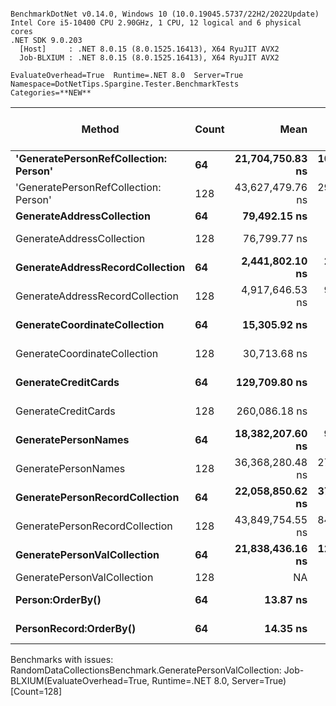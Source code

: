 ```

BenchmarkDotNet v0.14.0, Windows 10 (10.0.19045.5737/22H2/2022Update)
Intel Core i5-10400 CPU 2.90GHz, 1 CPU, 12 logical and 6 physical cores
.NET SDK 9.0.203
  [Host]     : .NET 8.0.15 (8.0.1525.16413), X64 RyuJIT AVX2
  Job-BLXIUM : .NET 8.0.15 (8.0.1525.16413), X64 RyuJIT AVX2

EvaluateOverhead=True  Runtime=.NET 8.0  Server=True  
Namespace=DotNetTips.Spargine.Tester.BenchmarkTests  Categories=**NEW**  

```
| Method                                | Count | Mean             | Error          | StdDev         | StdErr         | Min              | Q1               | Median           | Q3               | Max              | Op/s          | CI99.9% Margin  | Iterations | Kurtosis | MValue | Skewness | Rank | LogicalGroup | Baseline | Completed Work Items | Lock Contentions | Gen0   | Exceptions | Code Size | Allocated |
|-------------------------------------- |------ |-----------------:|---------------:|---------------:|---------------:|-----------------:|-----------------:|-----------------:|-----------------:|-----------------:|--------------:|----------------:|-----------:|---------:|-------:|---------:|-----:|------------- |--------- |---------------------:|-----------------:|-------:|-----------:|----------:|----------:|
| **&#39;GeneratePersonRefCollection: Person&#39;** | **64**    | **21,704,750.83 ns** | **107,896.974 ns** | **100,926.897 ns** |  **26,059.213 ns** | **21,553,859.38 ns** | **21,637,834.38 ns** | **21,679,609.38 ns** | **21,778,843.75 ns** | **21,945,684.38 ns** |         **46.07** |  **-13,022.106 ns** |      **15.00** |    **2.795** |  **2.000** |   **0.7103** |   **11** | *****            | **No**       |                    **-** |                **-** |      **-** |          **-** |        **NA** |  **288643 B** |
| &#39;GeneratePersonRefCollection: Person&#39; | 128   | 43,627,479.76 ns | 290,764.641 ns | 257,755.280 ns |  68,887.996 ns | 43,244,366.67 ns | 43,464,795.83 ns | 43,568,662.50 ns | 43,814,675.00 ns | 44,085,316.67 ns |         22.92 |  -34,436.998 ns |      14.00 |    1.614 |  2.000 |   0.1753 |   13 | *            | No       |                    - |                - |      - |          - |        NA |  574087 B |
| **GenerateAddressCollection**             | **64**    |     **79,492.15 ns** |     **451.780 ns** |     **400.491 ns** |     **107.036 ns** |     **78,919.12 ns** |     **79,176.27 ns** |     **79,401.86 ns** |     **79,770.21 ns** |     **80,314.94 ns** |     **12,579.86** |      **-46.518 ns** |      **14.00** |    **2.072** |  **2.000** |   **0.5003** |    **5** | *****            | **No**       |                    **-** |                **-** |      **-** |          **-** |        **NA** |    **3383 B** |
| GenerateAddressCollection             | 128   |     76,799.77 ns |   1,391.865 ns |   1,301.952 ns |     336.163 ns |     75,581.03 ns |     76,049.03 ns |     76,170.63 ns |     77,539.97 ns |     79,168.76 ns |     13,020.87 |     -160.581 ns |      15.00 |    1.939 |  2.000 |   0.8565 |    5 | *            | No       |                    - |                - |      - |          - |        NA |    3385 B |
| **GenerateAddressRecordCollection**       | **64**    |  **2,441,802.10 ns** |  **23,569.815 ns** |  **22,047.219 ns** |   **5,692.568 ns** |  **2,395,639.65 ns** |  **2,430,825.39 ns** |  **2,443,406.05 ns** |  **2,455,081.05 ns** |  **2,477,008.79 ns** |        **409.53** |   **-2,838.784 ns** |      **15.00** |    **2.281** |  **2.000** |  **-0.3925** |    **8** | *****            | **No**       |                    **-** |                **-** |      **-** |          **-** |        **NA** |  **111770 B** |
| GenerateAddressRecordCollection       | 128   |  4,917,646.53 ns |  94,285.555 ns | 100,884.488 ns |  23,778.702 ns |  4,806,336.72 ns |  4,846,414.26 ns |  4,866,811.72 ns |  5,038,604.10 ns |  5,076,809.38 ns |        203.35 |  -11,880.351 ns |      18.00 |    1.363 |  2.909 |   0.4520 |    9 | *            | No       |                    - |                - |      - |          - |        NA |  222834 B |
| **GenerateCoordinateCollection**          | **64**    |     **15,305.92 ns** |     **161.676 ns** |     **143.322 ns** |      **38.304 ns** |     **15,085.15 ns** |     **15,261.77 ns** |     **15,316.84 ns** |     **15,382.49 ns** |     **15,572.90 ns** |     **65,334.22** |      **-12.152 ns** |      **14.00** |    **2.130** |  **2.000** |  **-0.1042** |    **3** | *****            | **No**       |                    **-** |                **-** |      **-** |          **-** |   **1,297 B** |    **2640 B** |
| GenerateCoordinateCollection          | 128   |     30,713.68 ns |     598.956 ns |     665.738 ns |     152.731 ns |     30,097.30 ns |     30,195.94 ns |     30,423.68 ns |     31,182.62 ns |     31,870.47 ns |     32,558.78 |      -66.865 ns |      19.00 |    1.838 |  2.714 |   0.7942 |    4 | *            | No       |                    - |                - |      - |          - |   1,297 B |    5200 B |
| **GenerateCreditCards**                   | **64**    |    **129,709.80 ns** |   **1,069.851 ns** |   **1,000.739 ns** |     **258.390 ns** |    **127,845.89 ns** |    **129,100.85 ns** |    **129,366.39 ns** |    **130,362.83 ns** |    **131,409.63 ns** |      **7,709.52** |     **-121.695 ns** |      **15.00** |    **2.033** |  **2.000** |   **0.1953** |    **6** | *****            | **No**       |                    **-** |                **-** | **0.4883** |          **-** |     **926 B** |   **61043 B** |
| GenerateCreditCards                   | 128   |    260,086.18 ns |   1,629.336 ns |   1,524.081 ns |     393.516 ns |    257,762.11 ns |    258,972.95 ns |    260,012.30 ns |    261,318.29 ns |    262,381.98 ns |      3,844.88 |     -189.258 ns |      15.00 |    1.524 |  2.000 |  -0.0845 |    7 | *            | No       |                    - |                - | 0.9766 |          - |     926 B |  121867 B |
| **GeneratePersonNames**                   | **64**    | **18,382,207.60 ns** |  **94,093.308 ns** |  **88,014.939 ns** |  **22,725.360 ns** | **18,219,445.31 ns** | **18,332,307.81 ns** | **18,367,895.31 ns** | **18,427,556.25 ns** | **18,521,304.69 ns** |         **54.40** |  **-11,355.180 ns** |      **15.00** |    **2.049** |  **2.000** |   **0.0641** |   **10** | *****            | **No**       |                    **-** |                **-** |      **-** |          **-** |   **5,202 B** |   **24188 B** |
| GeneratePersonNames                   | 128   | 36,368,280.48 ns | 273,405.840 ns | 255,743.993 ns |  66,032.815 ns | 35,990,571.43 ns | 36,176,846.43 ns | 36,404,614.29 ns | 36,538,717.86 ns | 36,761,771.43 ns |         27.50 |  -33,008.908 ns |      15.00 |    1.661 |  2.000 |  -0.0227 |   12 | *            | No       |                    - |                - |      - |          - |   5,202 B |   48264 B |
| **GeneratePersonRecordCollection**        | **64**    | **22,058,850.62 ns** | **374,465.112 ns** | **350,274.899 ns** |  **90,440.590 ns** | **21,589,856.25 ns** | **21,787,540.62 ns** | **21,976,768.75 ns** | **22,288,893.75 ns** | **22,674,275.00 ns** |         **45.33** |  **-45,212.795 ns** |      **15.00** |    **1.584** |  **2.000** |   **0.1950** |   **11** | *****            | **No**       |                    **-** |                **-** |      **-** |          **-** |        **NA** |  **314760 B** |
| GeneratePersonRecordCollection        | 128   | 43,849,754.55 ns | 848,166.619 ns | 751,877.616 ns | 200,947.745 ns | 43,064,263.64 ns | 43,333,988.64 ns | 43,571,963.64 ns | 44,191,538.64 ns | 45,705,572.73 ns |         22.81 | -100,466.873 ns |      14.00 |    3.183 |  2.000 |   1.1146 |   13 | *            | No       |                    - |                - |      - |          - |        NA |  626767 B |
| **GeneratePersonValCollection**           | **64**    | **21,838,436.16 ns** | **123,444.791 ns** | **109,430.592 ns** |  **29,246.556 ns** | **21,637,543.75 ns** | **21,785,039.06 ns** | **21,843,106.25 ns** | **21,903,146.09 ns** | **22,010,337.50 ns** |         **45.79** |  **-14,616.278 ns** |      **14.00** |    **2.242** |  **2.000** |  **-0.3933** |   **11** | *****            | **No**       |                    **-** |                **-** |      **-** |          **-** |        **NA** |  **330399 B** |
| GeneratePersonValCollection           | 128   |               NA |             NA |             NA |             NA |               NA |               NA |               NA |               NA |               NA |            NA |              NA |         NA |       NA |     NA |       NA |    ? | *            | No       |                   NA |               NA |     NA |         NA |        NA |        NA |
| **Person:OrderBy()**                      | **64**    |         **13.87 ns** |       **0.104 ns** |       **0.098 ns** |       **0.025 ns** |         **13.62 ns** |         **13.81 ns** |         **13.89 ns** |         **13.92 ns** |         **14.01 ns** | **72,114,061.60** |        **7.487 ns** |      **15.00** |    **3.160** |  **2.000** |  **-0.7373** |    **1** | *****            | **No**       |                    **-** |                **-** | **0.0006** |          **-** |     **318 B** |      **56 B** |
| **PersonRecord:OrderBy()**                | **64**    |         **14.35 ns** |       **0.081 ns** |       **0.076 ns** |       **0.019 ns** |         **14.22 ns** |         **14.30 ns** |         **14.36 ns** |         **14.40 ns** |         **14.49 ns** | **69,675,456.04** |        **7.490 ns** |      **15.00** |    **2.089** |  **2.000** |   **0.0751** |    **2** | *****            | **No**       |                    **-** |                **-** | **0.0006** |          **-** |     **318 B** |      **56 B** |

Benchmarks with issues:
  RandomDataCollectionsBenchmark.GeneratePersonValCollection: Job-BLXIUM(EvaluateOverhead=True, Runtime=.NET 8.0, Server=True) [Count=128]

